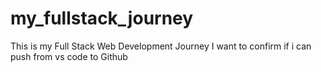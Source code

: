 # my_fullstack_journey
This is my Full Stack Web Development Journey
I want to confirm if i can push from vs code to Github
